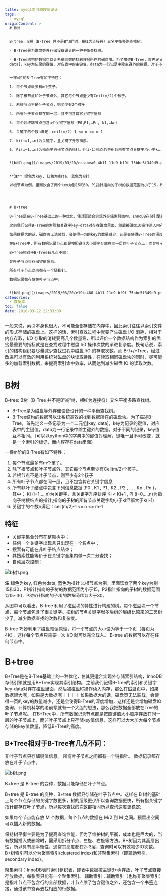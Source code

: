 ```yaml
---
title: mysql索引原理及设计
tags:
  - mysql
originContent: >
  # B树


  B-tree: B树（B-Tree 并不是B“减”树，横杠为连接符）又名平衡多路查找树。

  - B-Tree是为磁盘等外存储设备设计的一种平衡查找树。

  - B-Tree结构的数据可以让系统高效的找到数据所在的磁盘块。为了描述B-Tree，首先定义一条记录为一个二元组[key,
  data]，key为记录的键值，对应表中的主键值，data为一行记录中除主键外的数据。对于不同的记录，key值互不相同。（可以以python中的字典中的键值对理解，键唯一且不可改变，就是一个索引的标记，而内容存在data里面）


  一棵m阶的B-Tree有如下特性：

  1. 每个节点最多有m个孩子。

  2. 除了根节点和叶子节点外，其它每个节点至少有Ceil(m/2)个孩子。

  3. 若根节点不是叶子节点，则至少有2个孩子

  4. 所有叶子节点都在同一层，且不包含其它关键字信息

  5. 每个非终端节点包含n个关键字信息（P0,P1,…Pn, k1,…kn）

  6. 关键字的个数n满足：ceil(m/2)-1 <= n <= m-1

  7. ki(i=1,…n)为关键字，且关键字升序排序。

  8. Pi(i=1,…n)为指向子树根节点的指针。P(i-1)指向的子树的所有节点关键字均小于ki，但都大于k(i-1)


  ![b树1.png](/images/2019/03/20/ccaabea0-4b11-11e9-bf9f-75bbc5f349d9.png)


  **注** 绿色为key, 红色为data, 蓝色为指针

  以根节点为例，里面饮食了两个key为别15和30，P1指针指向的子树的数据范围为小于15，P2指针指向的子树的数据范围为15~30，P3指针指向的子树的数据范围为大于30。




  # B+tree

  B+Tree是在B-Tree基础上的一种优化，使其更适合实现外存储索引结构，InnoDB存储引擎就是用B+Tree实现其索引结构。

  之前我们记得B-Tree的索引和关键字key-data对存在磁盘里面，然后被磁盘IO操作读入内存，那么在磁盘页中，如果数据很大呢，如果是大数据呢！！！！

  如果数据大的话，磁盘页无法装载，会使得一页的key的数量减少，还是会使得B-Tree的深度增加，这样还是会增加磁盘IO查询，计算机科学的老前辈就有一个大胆的想法，那么我把数据全部放在Tree的叶子节点呢。

  在B+Tree中，所有数据记录节点都是按照键值大小顺序存放在同一层的叶子节点上，而非叶子节点上只存储key值信息，这样可以大大加大每个节点存储的key值数量，降低B+Tree的高度。

  B+Tree相对于B-Tree有几点不同：

  非叶子节点只存储键值信息。

  所有叶子节点之间都有一个链指针。

  数据记录都存放在叶子节点中。


  ![b树.png](/images/2019/03/20/e19bc480-4b11-11e9-bf9f-75bbc5f349d9.png)
categories:
  - 数据库
toc: false
date: 2018-03-22 22:33:00
---
```


一般来说，索引本身也很大，不可能全部存储在内存中，因此索引往往以索引文件的形式存储的磁盘上。这样的话，索引查找过程中就要产生磁盘 I/O 消耗，相对于内存存取，I/O 存取的消耗要高几个数量级，所以评价一个数据结构作为索引的优劣最重要的指标就是在查找过程中磁盘 I/O 操作次数的渐进复杂度。换句话说，索引的结构组织要尽量减少查找过程中磁盘 I/O 的存取次数。而 B-/+/*Tree，经过改进可以有效的利用系统对磁盘的块读取特性，在读取相同磁盘块的同时，尽可能多的加载索引数据，来提高索引命中效率，从而达到减少磁盘 IO 的读取次数。


# B树

B-tree: B树（B-Tree 并不是B“减”树，横杠为连接符）又名平衡多路查找树。
- B-Tree是为磁盘等外存储设备设计的一种平衡查找树。
- B-Tree结构的数据可以让系统高效的找到数据所在的磁盘块。为了描述B-Tree，首先定义一条记录为一个二元组[key, data]，key为记录的键值，对应表中的主键值，data为一行记录中除主键外的数据。对于不同的记录，key值互不相同。（可以以python中的字典中的键值对理解，键唯一且不可改变，就是一个索引的标记，而内容存在data里面）

一棵m阶的B-Tree有如下特性：
1. 每个节点最多有m个孩子。
2. 除了根节点和叶子节点外，其它每个节点至少有Ceil(m/2)个孩子。
3. 若根节点不是叶子节点，则至少有2个孩子
4. 所有叶子节点都在同一层，且不包含其它关键字信息
5. 所有非叶子结点中包含下列信息数据 (P0 , K1 , P1 , K2 , P2 , … , Kn , Pn )，其中： Ki (i=1,…,n)为关键字，且关键字升序排序 Ki < Ki+1 , Pi (i=0,…,n)为指向子树根结点的指针,指向的子树的所有节点关键字均小于ki但都大于k(i-1)
6. 关键字的个数n满足：ceil(m/2)-1 <= n <= m-1

## 特征
- 关键字集合分布在整颗树中；
- 任何一个关键字出现且只出现在一个结点中；
- 搜索有可能在非叶子结点结束；
- 其搜索性能等价于在关键字全集内做一次二分查找；
- 自动层次控制；

![b树1.png](/images/2019/03/20/ccaabea0-4b11-11e9-bf9f-75bbc5f349d9.png)

**注** 绿色为key, 红色为data, 蓝色为指针
以根节点为例，里面饮食了两个key为别15和30，P1指针指向的子树的数据范围为小于15，P2指针指向的子树的数据范围为15~30，P3指针指向的子树的数据范围为大于30。



从图中可以看出，B-tree 利用了磁盘块的特性进行构建的树。每个磁盘块一个节点，每个节点包含了很关键字。把树的节点关键字增多后树的层级比原来的二叉树少了，减少数据查找的次数和复杂度。

B-tree 巧妙利用了磁盘预读原理，将一个节点的大小设为等于一个页（每页为 4K），这样每个节点只需要一次 I/O 就可以完全载入。
B-tree 的数据可以存在任何节点中。

# B+tree
B+Tree是在B-Tree基础上的一种优化，使其更适合实现外存储索引结构，InnoDB存储引擎就是用B+Tree实现其索引结构。
之前我们记得B-Tree的索引和关键字key-data对存在磁盘里面，然后被磁盘IO操作读入内存，那么在磁盘页中，如果数据很大呢，如果是大数据呢！！！！
如果数据大的话，磁盘页无法装载，会使得一页的key的数量减少，还是会使得B-Tree的深度增加，这样还是会增加磁盘IO查询，计算机科学的老前辈就有一个大胆的想法，那么我把数据全部放在Tree的叶子节点呢。
在B+Tree中，所有数据记录节点都是按照键值大小顺序存放在同一层的叶子节点上，而非叶子节点上只存储key值信息，这样可以大大加大每个节点存储的key值数量，降低B+Tree的高度。

## B+Tree相对于B-Tree有几点不同：
非叶子节点只存储键值信息。
所有叶子节点之间都有一个链指针。
数据记录都存放在叶子节点中。

![b树.png](/images/2019/03/20/e19bc480-4b11-11e9-bf9f-75bbc5f349d9.png)


B+tree 是 B-tree 的变种，数据只能存储在叶子节点。

B+tree 是 B-tree 的变种，B+tree 数据只存储在叶子节点中。这样在 B 树的基础上每个节点存储的关键字数更多，树的层级更少所以查询数据更快，所有指关键字指针都存在叶子节点，所以每次查找的次数都相同所以查询速度更稳定;

如果每个节点能存放 M 个数据，每个节点的数据在 M/2 到 M 之间。预留出空间可以插入新的数据。


保持树平衡主要是为了提高查询性能，但为了维护树的平衡，成本也是巨大的，当有数据插入或删除时，需采用拆分节点、左旋、右旋等方法。B+树因为其高扇出性，所以具有高平衡性，通常其高度都在2~3层，查询时可以有效减少IO次数。B+树索引可以分为聚集索引(clustered index)和非聚集索引（即辅助索引，secondary index）。

聚集索引：InnoDB表时索引组织表，即表中数据按主键B+树存放，叶子节点直接存放数据，每张表只能有一个聚集索引。
辅助索引：辅助索引（也称非聚集索引）是指叶节点不包含行的全部数据，叶节点除了包含键值之外，还包含一个书签连接，通过该书签再去找相应的行数据。
